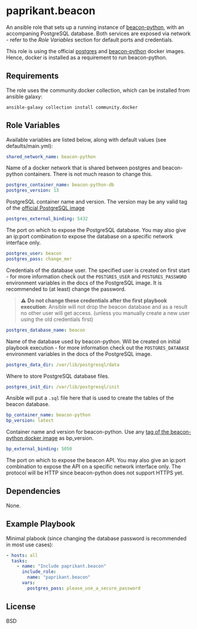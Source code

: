 paprikant.beacon
================

An ansible role that sets up a running instance of [beacon-python](https://beacon-python.readthedocs.io/en/latest/), with an accompaning PostgreSQL database. Both services are exposed via network - refer to the _Role Variables_ section for default ports and credentials.

This role is using the official [postgres](https://hub.docker.com/_/postgres) and [beacon-python](https://hub.docker.com/r/cscfi/beacon-python/) docker images. Hence, docker is installed as a requirement to run beacon-python.  

Requirements
------------

The role uses the community.docker collection, which can be installed from ansible galaxy:

    ansible-galaxy collection install community.docker

Role Variables
--------------

Available variables are listed below, along with default values (see defaults/main.yml):

```yaml
shared_network_name: beacon-python
```

Name of a docker network that is shared between postgres and beacon-python containers. There is not much reason to change this.

```yaml
postgres_container_name: beacon-python-db
postgres_version: 13
```

PostgreSQL container name and version. The version may be any valid tag of the [official PostgreSQL image](https://hub.docker.com/_/postgres)

```yaml
postgres_external_binding: 5432
```
The port on which to expose the PostgreSQL database. You may also give an ip:port combination to expose the database on a specific network interface only.

```yaml
postgres_user: beacon
postgres_pass: change_me!
```
Credentials of the database user. The specified user is created on first start - for more information checḱ out the `POSTGRES_USER` and `POSTGRES_PASSWORD` environment variables in the docs of the PostgreSQL image. It is recommended to (at least) change the password.

> :warning: **Do not change these credentials after the first playbook execution**: Ansible will not drop the beacon database and as a result no other user will get access. (unless you manually create a new user using the old credentials first)

```yaml
postgres_database_name: beacon
```
Name of the database used by beacon-python. Will be created on initial playbook execution - for more information checḱ out the `POSTGRES_DATABASE` environment variables in the docs of the PostgreSQL image.

```yaml
postgres_data_dir: /var/lib/postgresql/data
```
Where to store PostgreSQL database files.

```yaml
postgres_init_dir: /var/lib/postgresql/init
```
Ansible will put a `.sql` file here that is used to create the tables of the beacon database.


```yaml
bp_container_name: beacon-python
bp_version: latest
```
Container name and version for beacon-python. Use any [tag of the beacon-python docker image](https://hub.docker.com/r/cscfi/beacon-python/tags) as bp_version.

```yaml
bp_external_binding: 5050
```
The port on which to expose the beacon API. You may also give an ip:port combination to expose the API on a specific network interface only. The protocol will be HTTP since beacon-python does not support HTTPS yet.

Dependencies
------------

None.

Example Playbook
----------------

Minimal plabook (since changing the database password is recommended in most use cases):

```yaml
- hosts: all
  tasks:
    - name: "Include paprikant.beacon"
      include_role:
        name: "paprikant.beacon"
      vars:
        postgres_pass: please_use_a_secure_password
```

License
-------

BSD
